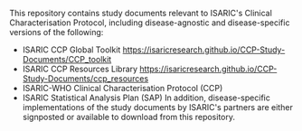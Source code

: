 This repository contains study documents relevant to ISARIC's Clinical Characterisation Protocol, including disease-agnostic and disease-specific versions of the following:
- ISARIC CCP Global Toolkit https://isaricresearch.github.io/CCP-Study-Documents/CCP_toolkit
- ISARIC CCP Resources Library https://isaricresearch.github.io/CCP-Study-Documents/ccp_resources
- ISARIC-WHO Clinical Characterisation Protocol (CCP)
- ISARIC Statistical Analysis Plan (SAP)
In addition, disease-specific implementations of the study documents by ISARIC's partners are either signposted or available to download from this repository.
